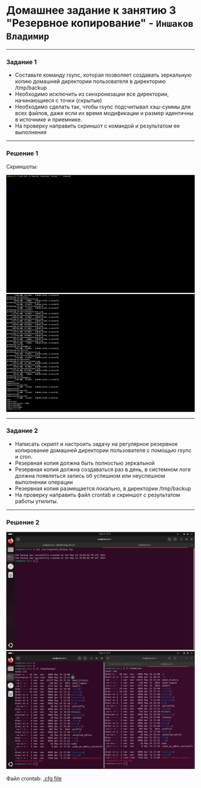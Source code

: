 # Домашнее задание к занятию 3 "Резервное копирование" - `Иншаков Владимир`

---

### Задание 1

-   Составьте команду rsync, которая позволяет создавать зеркальную копию домашней директории пользователя в директорию /tmp/backup
-   Необходимо исключить из синхронизации все директории, начинающиеся с точки (скрытые)
-   Необходимо сделать так, чтобы rsync подсчитывал хэш-суммы для всех файлов, даже если их время модификации и размер идентичны в источнике и приемнике.
-   На проверку направить скриншот с командой и результатом ее выполнения

---

### Решение 1

Скриншоты:

![Screen1](https://github.com/MrVanG0gh/Netology_sflt_03/blob/main/screens/Screen1_1.png)
![Screen2](https://github.com/MrVanG0gh/Netology_sflt_03/blob/main/screens/Screen1_2.png)

---

### Задание 2


-   Написать скрипт и настроить задачу на регулярное резервное копирование домашней директории пользователя с помощью rsync и cron.
-   Резервная копия должна быть полностью зеркальной
-   Резервная копия должна создаваться раз в день, в системном логе должна появляться запись об успешном или неуспешном выполнении операции
-   Резервная копия размещается локально, в директории /tmp/backup
-   На проверку направить файл crontab и скриншот с результатом работы утилиты.

---

### Решение 2

![Screen1](https://github.com/MrVanG0gh/Netology_sflt_03/blob/main/screens/Screen2_1.png)
![Screen2](https://github.com/MrVanG0gh/Netology_sflt_03/blob/main/screens/Screen2_2.png)

Файл crontab:
[.cfg file](https://github.com/MrVanG0gh/Netology_sflt_03/blob/main/files/crontab)
